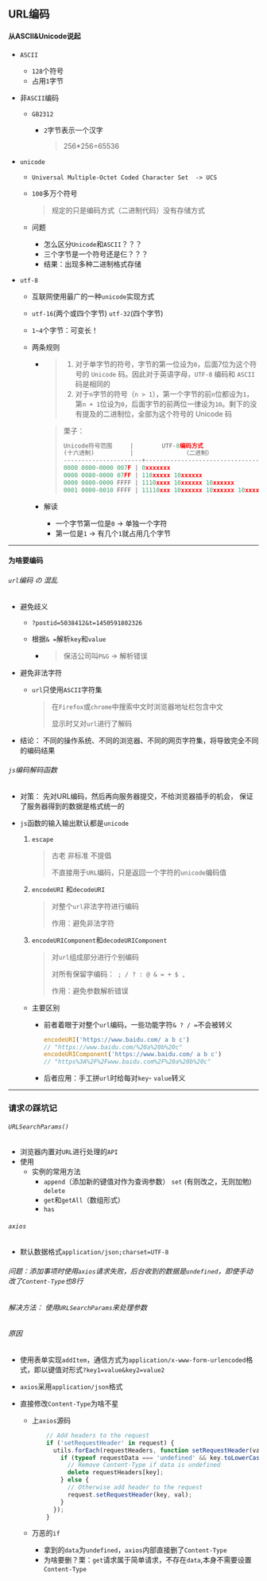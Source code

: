 ## URL编码

#### 从ASCII&Unicode说起

* ```ASCII```

  * ```128```个符号
  * 占用```1```字节

* 非```ASCII```编码

  * ```GB2312```

    * ```2```字节表示一个汉字

      > 256*256=65536

* ```unicode```

  * ```Universal Multiple-Octet Coded Character Set  -> UCS```

  * ```100```多万个符号

    > 规定的只是编码方式（二进制代码）没有存储方式

  * 问题

    * 怎么区分```Unicode```和```ASCII```？？？
    * 三个字节是一个符号还是仨？？？
    * 结果：出现多种二进制格式存储

* ```utf-8```

  * 互联网使用最广的一种```unicode```实现方式

  * ```utf-16```(两个或四个字节) ```utf-32```(四个字节)

  * ```1~4```个字节：可变长！

  * 两条规则

    * > 1.  对于单字节的符号，字节的第一位设为`0`，后面7位为这个符号的 ```Unicode``` 码。因此对于英语字母，```UTF-8``` 编码和 ```ASCII``` 码是相同的 
      > 2.  对于`n`字节的符号（`n > 1`），第一个字节的前`n`位都设为`1`，第`n + 1`位设为`0`，后面字节的前两位一律设为`10`。剩下的没有提及的二进制位，全部为这个符号的 Unicode 码 

      > 栗子：
      >
      > ```js
      > Unicode符号范围     |        UTF-8编码方式
      > (十六进制)          |              （二进制）
      > ----------------------+---------------------------------------------
      > 0000 0000-0000 007F | 0xxxxxxx
      > 0000 0080-0000 07FF | 110xxxxx 10xxxxxx
      > 0000 0800-0000 FFFF | 1110xxxx 10xxxxxx 10xxxxxx
      > 0001 0000-0010 FFFF | 11110xxx 10xxxxxx 10xxxxxx 10xxxxxx
      > ```

    * 解读
      * 一个字节第一位是```0``` -> 单独一个字符
      * 第一位是```1``` -> 有几个```1```就占用几个字节
----

#### 为啥要编码

###### ```url```编码 の 混乱

* 避免歧义

  * ```?postid=5038412&t=1450591802326```

  * 根据```& =```解析```key```和```value```

    * > 保洁公司叫```P&G``` -> 解析错误

* 避免非法字符

  * ```url```只使用```ASCII```字符集

    > 在```Firefox```或```chrome```中搜索中文时浏览器地址栏包含中文
    >
    > 显示时又对```url```进行了解码
  
* 结论： 不同的操作系统、不同的浏览器、不同的网页字符集，将导致完全不同的编码结果 

###### ```js```编码解码函数

* 对策： 先对URL编码，然后再向服务器提交，不给浏览器插手的机会， 保证了服务器得到的数据是格式统一的  

* ```js```函数的输入输出默认都是```unicode```

  1. ```escape```

     > 古老 非标准 不提倡
     >
     > 不直接用于```URL```编码，只是返回一个字符的```unicode```编码值

  2. ```encodeURI``` 和```decodeURI```

     > 对整个```url```非法字符进行编码
     >
     > 作用：避免非法字符

  3. ```encodeURIComponent```和```decodeURIComponent```

     > 对```url```组成部分进行个别编码
     >
     > 对所有保留字编码：```  ; / ? : @ & = + $ , ```
     >
     > 作用：避免参数解析错误

  * 主要区别

    * 前者着眼于对整个```url```编码，一些功能字符```& ? / =```不会被转义

      ```js
      encodeURI('https://www.baidu.com/ a b c')
      // "https://www.baidu.com/%20a%20b%20c"
      encodeURIComponent('https://www.baidu.com/ a b c')
      // "https%3A%2F%2Fwww.baidu.com%2F%20a%20b%20c"
      ```

    * 后者应用：手工拼```url```时给每对```key```- ```value```转义

---

### 请求の踩坑记

###### ```URLSearchParams()```

* 浏览器内置对```URL```进行处理的```API```
* 使用
  * 实例的常用方法
    * ```append```（添加新的键值对作为查询参数） ```set``` (有则改之，无则加勉) ```delete```
    * ```get```和```getAll```（数组形式）
    * ```has```

###### ```axios```

* 默认数据格式```application/json;charset=UTF-8```

###### 问题：添加事项时使用```axios```请求失败，后台收到的数据是```undefined```，即使手动改了```Content-Type```也8行

###### 解决方法： 使用```URLSearchParams```来处理参数 

###### 原因

* 使用表单实现```addItem```，通信方式为```application/x-www-form-urlencoded```格式，即以键值对形式```?key1=value&key2=value2```

* ```axios```采用```application/json```格式

* 直接修改```Content-Type```为啥不星

  * 上```axios```源码

    ``` js
        // Add headers to the request
        if ('setRequestHeader' in request) {
          utils.forEach(requestHeaders, function setRequestHeader(val, key) {
            if (typeof requestData === 'undefined' && key.toLowerCase() === 'content-type') {
              // Remove Content-Type if data is undefined
              delete requestHeaders[key];
            } else {
              // Otherwise add header to the request
              request.setRequestHeader(key, val);
            }
          });
        }
    ```

  * 万恶的```if```

    * 拿到的```data```为```undefined```，```axios```内部直接删了```Content-Type```
    * 为啥要删？栗：```get```请求属于简单请求，不存在```data```,本身不需要设置```Content-Type```